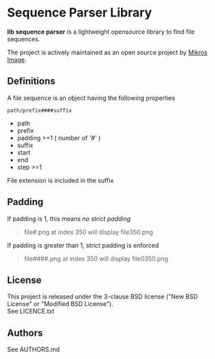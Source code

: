 Sequence Parser Library
=======================

**lib sequence parser** is a lightweight opensource library to find file sequences.

The project is actively maintained as an open source project by [Mikros Image](http://www.mikrosimage.eu).

Definitions
-----------

A file sequence is an object having the following properties

    path/prefix####suffix

* path
* prefix
* padding >=1 ( number of '#' )
* suffix
* start
* end
* step >=1

File extension is included in the suffix

Padding
-------

If padding is 1, this means _no strict padding_  
> file#.png at index 350 will display file350.png

If padding is greater than 1, strict padding is enforced  
> file####.png at index 350 will display file0350.png

License
-------

This project is released under the 3-clause BSD license ("New BSD License" or "Modified BSD License").  
See LICENCE.txt

Authors
-------

See AUTHORS.md
